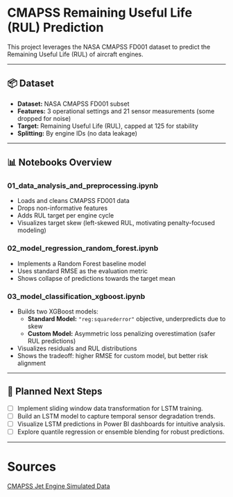 # CMAPSS Remaining Useful Life (RUL) Prediction

This project leverages the NASA CMAPSS FD001 dataset to predict the Remaining Useful Life (RUL) of aircraft engines.

---

## 📦 Dataset

- **Dataset:** NASA CMAPSS FD001 subset
- **Features:** 3 operational settings and 21 sensor measurements (some dropped for noise)
- **Target:** Remaining Useful Life (RUL), capped at 125 for stability
- **Splitting:** By engine IDs (no data leakage)

---

## 📊 Notebooks Overview

### 01_data_analysis_and_preprocessing.ipynb
- Loads and cleans CMAPSS FD001 data
- Drops non-informative features
- Adds RUL target per engine cycle
- Visualizes target skew (left-skewed RUL, motivating penalty-focused modeling)

### 02_model_regression_random_forest.ipynb
- Implements a Random Forest baseline model
- Uses standard RMSE as the evaluation metric
- Shows collapse of predictions towards the target mean

### 03_model_classification_xgboost.ipynb
- Builds two XGBoost models:
  - **Standard Model:** `"reg:squarederror"` objective, underpredicts due to skew
  - **Custom Model:** Asymmetric loss penalizing overestimation (safer RUL predictions)
- Visualizes residuals and RUL distributions
- Shows the tradeoff: higher RMSE for custom model, but better risk alignment
---

## 🧩 Planned Next Steps

- [ ] Implement sliding window data transformation for LSTM training.  
- [ ] Build an LSTM model to capture temporal sensor degradation trends.  
- [ ] Visualize LSTM predictions in Power BI dashboards for intuitive analysis.  
- [ ] Explore quantile regression or ensemble blending for robust predictions.

---
# Sources
[CMAPSS Jet Engine Simulated Data](https://data.nasa.gov/dataset/cmapss-jet-engine-simulated-data) 

